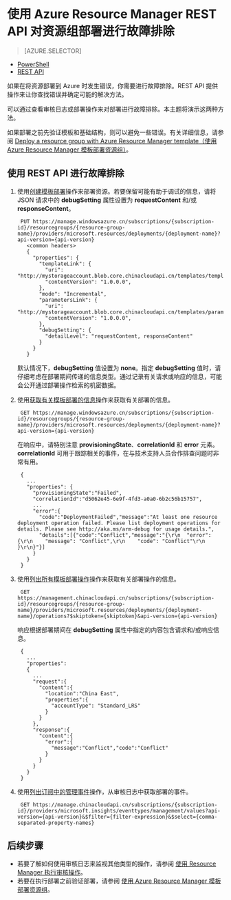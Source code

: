 <properties
   pageTitle="使用 REST API 对部署进行故障排除 | Azure"
   description="介绍如何使用 Azure Resource Manager REST API 来检测和解决资源管理器部署的问题。"
   services="azure-resource-manager,virtual-machines"
   documentationCenter=""
   tags="top-support-issue"
   authors="tfitzmac"
   manager="timlt"
   editor=""/>

<tags
   ms.service="azure-resource-manager"
   ms.date="06/13/2016"
   wacn.date="07/25/2016"/>

# 使用 Azure Resource Manager REST API 对资源组部署进行故障排除

> [AZURE.SELECTOR]
- [PowerShell](/documentation/articles/resource-manager-troubleshoot-deployments-powershell/)
- [REST API](/documentation/articles/resource-manager-troubleshoot-deployments-rest/)

如果在将资源部署到 Azure 时发生错误，你需要进行故障排除。REST API 提供操作来让你查找错误并确定可能的解决方法。

可以通过查看审核日志或部署操作来对部署进行故障排除。本主题将演示这两种方法。

如果部署之前先验证模板和基础结构，则可以避免一些错误。有关详细信息，请参阅 [Deploy a resource group with Azure Resource Manager template（使用 Azure Resource Manager 模板部署资源组）](/documentation/articles/resource-group-template-deploy/)。

## 使用 REST API 进行故障排除

1. 使用[创建模板部署](https://msdn.microsoft.com/zh-cn/library/azure/dn790564.aspx)操作来部署资源。若要保留可能有助于调试的信息，请将 JSON 请求中的 **debugSetting** 属性设置为 **requestContent** 和/或 **responseContent**。 

        PUT https://manage.windowsazure.cn/subscriptions/{subscription-id}/resourcegroups/{resource-group-name}/providers/microsoft.resources/deployments/{deployment-name}?api-version={api-version}
          <common headers>
          {
            "properties": {
              "templateLink": {
                "uri": "http://mystorageaccount.blob.core.chinacloudapi.cn/templates/template.json",
                "contentVersion": "1.0.0.0",
              },
              "mode": "Incremental",
              "parametersLink": {
                "uri": "http://mystorageaccount.blob.core.chinacloudapi.cn/templates/parameters.json",
                "contentVersion": "1.0.0.0",      
              },
              "debugSetting": {
                "detailLevel": "requestContent, responseContent"
              }
            }
          }

    默认情况下，**debugSetting** 值设置为 **none**。指定 **debugSetting** 值时，请仔细考虑在部署期间传递的信息类型。通过记录有关请求或响应的信息，可能会公开通过部署操作检索的机密数据。

2. 使用[获取有关模板部署的信息](https://msdn.microsoft.com/zh-cn/library/azure/dn790565.aspx)操作来获取有关部署的信息。

        GET https://manage.windowsazure.cn/subscriptions/{subscription-id}/resourcegroups/{resource-group-name}/providers/microsoft.resources/deployments/{deployment-name}?api-version={api-version}

    在响应中，请特别注意 **provisioningState**、**correlationId** 和 **error** 元素。**correlationId** 可用于跟踪相关的事件，在与技术支持人员合作排查问题时非常有用。
    
        { 
          ...
          "properties": {
            "provisioningState":"Failed",
            "correlationId":"d5062e45-6e9f-4fd3-a0a0-6b2c56b15757",
            ...
            "error":{
              "code":"DeploymentFailed","message":"At least one resource deployment operation failed. Please list deployment operations for details. Please see http://aka.ms/arm-debug for usage details.",
              "details":[{"code":"Conflict","message":"{\r\n  "error": {\r\n    "message": "Conflict",\r\n    "code": "Conflict"\r\n  }\r\n}"}]
            }  
          }
        }

3. 使用[列出所有模板部署操作](https://msdn.microsoft.com/zh-cn/library/azure/dn790518.aspx)操作来获取有关部署操作的信息。

        GET https://management.chinacloudapi.cn/subscriptions/{subscription-id}/resourcegroups/{resource-group-name}/providers/microsoft.resources/deployments/{deployment-name}/operations?$skiptoken={skiptoken}&api-version={api-version}

    响应根据部署期间在 **debugSetting** 属性中指定的内容包含请求和/或响应信息。
    
        {
          ...
          "properties": 
          {
            ...
            "request":{
              "content":{
                "location":"China East",
                "properties":{
                  "accountType": "Standard_LRS"
                }
              }
            },
            "response":{
              "content":{
                "error":{
                  "message":"Conflict","code":"Conflict"
                }
              }
            }
          }
        }

4. 使用[列出订阅中的管理事件](https://msdn.microsoft.com/zh-cn/library/azure/dn931934.aspx)操作，从审核日志中获取部署的事件。

        GET https://manage.chinacloudapi.cn/subscriptions/{subscription-id}/providers/microsoft.insights/eventtypes/management/values?api-version={api-version}&$filter={filter-expression}&$select={comma-separated-property-names}


## 后续步骤

- 若要了解如何使用审核日志来监视其他类型的操作，请参阅 [使用 Resource Manager 执行审核操作](/documentation/articles/resource-group-audit/)。
- 若要在执行部署之前验证部署，请参阅 [使用 Azure Resource Manager 模板部署资源组](/documentation/articles/resource-group-template-deploy/)。

<!---HONumber=Mooncake_0425_2016-->